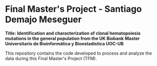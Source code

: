 # Final Master's Project - Santiago Demajo Meseguer
**Title: Identification and characterization of clonal hematopoiesis mutations in the general population from the UK Biobank**
**Master Universitario de Bioinformática y Bioestadística UOC-UB**

This repository contains the code developed to process and analyze the data during this Final Master's Project (TFM).

